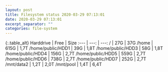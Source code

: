 ```yaml
---
layout: post
title: Filesystem status 2020-03-29 07:13:01
date: 2020-03-29 07:13:01
excerpt_separator: ""
categories: file-system
---
```

{:.table_alt}
Harddrive | Free | Size
:--- | ---: | ---:
/ | 27G | 37G
/home | 615G | 1,7T
/home/public/HDD1 | 39G | 1,8T
/home/public/HDD3 | 58G | 1,8T
/home/public/HDD4 | 156G | 2,7T
/home/public/HDD5 | 559G | 2,7T
/home/public/HDD6 | 738G | 2,7T
/home/public/HDD7 | 252G | 2,7T
/mnt/data2 | 1,2T | 2,0T
/mnt/pool | 1,4T | 6,4T
